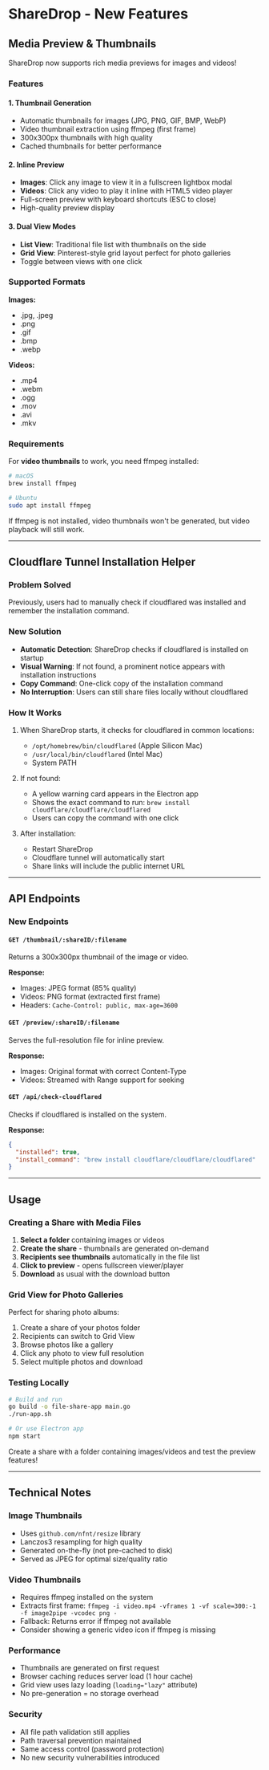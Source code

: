 # ShareDrop - New Features

## Media Preview & Thumbnails

ShareDrop now supports rich media previews for images and videos!

### Features

#### 1. **Thumbnail Generation**
- Automatic thumbnails for images (JPG, PNG, GIF, BMP, WebP)
- Video thumbnail extraction using ffmpeg (first frame)
- 300x300px thumbnails with high quality
- Cached thumbnails for better performance

#### 2. **Inline Preview**
- **Images**: Click any image to view it in a fullscreen lightbox modal
- **Videos**: Click any video to play it inline with HTML5 video player
- Full-screen preview with keyboard shortcuts (ESC to close)
- High-quality preview display

#### 3. **Dual View Modes**
- **List View**: Traditional file list with thumbnails on the side
- **Grid View**: Pinterest-style grid layout perfect for photo galleries
- Toggle between views with one click

### Supported Formats

**Images:**
- .jpg, .jpeg
- .png
- .gif
- .bmp
- .webp

**Videos:**
- .mp4
- .webm
- .ogg
- .mov
- .avi
- .mkv

### Requirements

For **video thumbnails** to work, you need ffmpeg installed:

```bash
# macOS
brew install ffmpeg

# Ubuntu
sudo apt install ffmpeg
```

If ffmpeg is not installed, video thumbnails won't be generated, but video playback will still work.

---

## Cloudflare Tunnel Installation Helper

### Problem Solved
Previously, users had to manually check if cloudflared was installed and remember the installation command.

### New Solution
- **Automatic Detection**: ShareDrop checks if cloudflared is installed on startup
- **Visual Warning**: If not found, a prominent notice appears with installation instructions
- **Copy Command**: One-click copy of the installation command
- **No Interruption**: Users can still share files locally without cloudflared

### How It Works

1. When ShareDrop starts, it checks for cloudflared in common locations:
   - `/opt/homebrew/bin/cloudflared` (Apple Silicon Mac)
   - `/usr/local/bin/cloudflared` (Intel Mac)
   - System PATH

2. If not found:
   - A yellow warning card appears in the Electron app
   - Shows the exact command to run: `brew install cloudflare/cloudflare/cloudflared`
   - Users can copy the command with one click
   
3. After installation:
   - Restart ShareDrop
   - Cloudflare tunnel will automatically start
   - Share links will include the public internet URL

---

## API Endpoints

### New Endpoints

#### `GET /thumbnail/:shareID/:filename`
Returns a 300x300px thumbnail of the image or video.

**Response:**
- Images: JPEG format (85% quality)
- Videos: PNG format (extracted first frame)
- Headers: `Cache-Control: public, max-age=3600`

#### `GET /preview/:shareID/:filename`
Serves the full-resolution file for inline preview.

**Response:**
- Images: Original format with correct Content-Type
- Videos: Streamed with Range support for seeking

#### `GET /api/check-cloudflared`
Checks if cloudflared is installed on the system.

**Response:**
```json
{
  "installed": true,
  "install_command": "brew install cloudflare/cloudflare/cloudflared"
}
```

---

## Usage

### Creating a Share with Media Files

1. **Select a folder** containing images or videos
2. **Create the share** - thumbnails are generated on-demand
3. **Recipients see thumbnails** automatically in the file list
4. **Click to preview** - opens fullscreen viewer/player
5. **Download** as usual with the download button

### Grid View for Photo Galleries

Perfect for sharing photo albums:
1. Create a share of your photos folder
2. Recipients can switch to Grid View
3. Browse photos like a gallery
4. Click any photo to view full resolution
5. Select multiple photos and download

### Testing Locally

```bash
# Build and run
go build -o file-share-app main.go
./run-app.sh

# Or use Electron app
npm start
```

Create a share with a folder containing images/videos and test the preview features!

---

## Technical Notes

### Image Thumbnails
- Uses `github.com/nfnt/resize` library
- Lanczos3 resampling for high quality
- Generated on-the-fly (not pre-cached to disk)
- Served as JPEG for optimal size/quality ratio

### Video Thumbnails
- Requires ffmpeg installed on the system
- Extracts first frame: `ffmpeg -i video.mp4 -vframes 1 -vf scale=300:-1 -f image2pipe -vcodec png -`
- Fallback: Returns error if ffmpeg not available
- Consider showing a generic video icon if ffmpeg is missing

### Performance
- Thumbnails are generated on first request
- Browser caching reduces server load (1 hour cache)
- Grid view uses lazy loading (`loading="lazy"` attribute)
- No pre-generation = no storage overhead

### Security
- All file path validation still applies
- Path traversal prevention maintained
- Same access control (password protection)
- No new security vulnerabilities introduced
